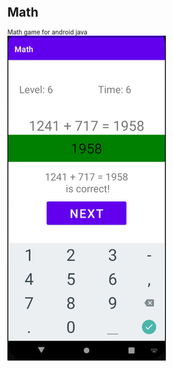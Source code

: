 # Math
 Math game for android java
 ![Alt text]( https://github.com/DjukicBogdan/Math/blob/main/Math_game_android.png?raw=true "Math")
